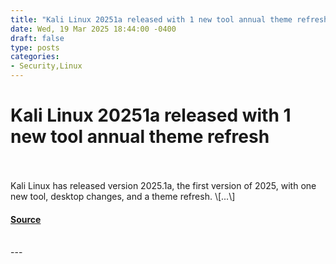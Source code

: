 ```yaml
---
title: "Kali Linux 20251a released with 1 new tool annual theme refresh"
date: Wed, 19 Mar 2025 18:44:00 -0400
draft: false
type: posts
categories: 
- Security,Linux
---
```

# Kali Linux 20251a released with 1 new tool annual theme refresh

<br/>

<br/>
Kali Linux has released version 2025.1a, the first version of 2025, with one new tool, desktop changes, and a theme refresh. \[...\]

#### [Source](https://www.bleepingcomputer.com/news/security/kali-linux-20251a-released-with-1-new-tool-annual-theme-refresh/)

<br/>
---
